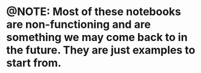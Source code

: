 # @NOTE: Most of these notebooks are non-functioning and are something we may come back to in the future. They are just examples to start from.